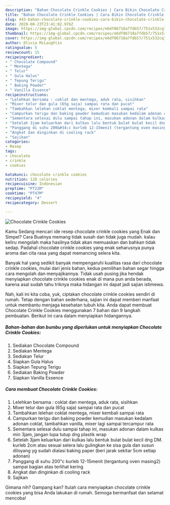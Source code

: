 ```yaml
---
description: "Bahan Chocolate Crinkle Cookies | Cara Bikin Chocolate Crinkle Cookies Yang Bisa Manjain Lidah"
title: "Bahan Chocolate Crinkle Cookies | Cara Bikin Chocolate Crinkle Cookies Yang Bisa Manjain Lidah"
slug: 443-bahan-chocolate-crinkle-cookies-cara-bikin-chocolate-crinkle-cookies-yang-bisa-manjain-lidah
date: 2020-08-23T23:41:02.976Z
image: https://img-global.cpcdn.com/recipes/e6df06718a7fdb57/751x532cq70/chocolate-crinkle-cookies-foto-resep-utama.jpg
thumbnail: https://img-global.cpcdn.com/recipes/e6df06718a7fdb57/751x532cq70/chocolate-crinkle-cookies-foto-resep-utama.jpg
cover: https://img-global.cpcdn.com/recipes/e6df06718a7fdb57/751x532cq70/chocolate-crinkle-cookies-foto-resep-utama.jpg
author: Olivia McLaughlin
ratingvalue: 5
reviewcount: 15
recipeingredient:
- " Chocolate Compound"
- " Mentega"
- " Telur"
- " Gula Halus"
- " Tepung Terigu"
- " Baking Powder"
- " Vanilla Essence"
recipeinstructions:
- "Lelehkan bersama : coklat dan mentega, aduk rata, sisihkan"
- "Mixer telur dan gula (65g saja) sampai rata dan pucat"
- "Tambahkan lelehan coklat mentega, mixer kembali sampai rata"
- "Campurkan terigu dan baking powder kemudian masukan kedalam adonan coklat, tambahkan vanilla, mixer lagi sampai tercampur rata"
- "Sementara selesai dulu sampai tahap ini, masukan adonan dalam kulkas min 3jam, jangan lupa tutup dng plastik wrap"
- "Setelah 3jam keluarkan dari kulkas lalu bentuk bulat bulat kecil dng DM. kurleb 2cm atau sesuai selera lalu gulingkan ke sisa gula dan susun diloyang yg sudah dialasi baking paper (beri jarak sekitar 5cm setiap adonan)"
- "Panggang di suhu 200&#34;c kurleb 12-15menit (tergantung oven masing2) sampai bagian atas terlihat kering"
- "Angkat dan dinginkan di cooling rack"
- "Sajikan"
categories:
- Resep
tags:
- chocolate
- crinkle
- cookies

katakunci: chocolate crinkle cookies 
nutrition: 128 calories
recipecuisine: Indonesian
preptime: "PT22M"
cooktime: "PT47M"
recipeyield: "4"
recipecategory: Dessert

---
```



![Chocolate Crinkle Cookies](https://img-global.cpcdn.com/recipes/e6df06718a7fdb57/751x532cq70/chocolate-crinkle-cookies-foto-resep-utama.jpg)

Kamu Sedang mencari ide resep chocolate crinkle cookies yang Enak dan Simpel? Cara Buatnya memang tidak susah dan tidak juga mudah. kalau keliru mengolah maka hasilnya tidak akan memuaskan dan bahkan tidak sedap. Padahal chocolate crinkle cookies yang enak seharusnya punya aroma dan cita rasa yang dapat memancing selera kita.



Banyak hal yang sedikit banyak mempengaruhi kualitas rasa dari chocolate crinkle cookies, mulai dari jenis bahan, kedua pemilihan bahan segar hingga cara mengolah dan menyajikannya. Tidak usah pusing jika hendak menyiapkan chocolate crinkle cookies enak di mana pun anda berada, karena asal sudah tahu triknya maka hidangan ini dapat jadi sajian istimewa.


Nah, kali ini kita coba, yuk, ciptakan chocolate crinkle cookies sendiri di rumah. Tetap dengan bahan sederhana, sajian ini dapat memberi manfaat untuk membantu menjaga kesehatan tubuh kita. Anda dapat membuat Chocolate Crinkle Cookies menggunakan 7 bahan dan 9 langkah pembuatan. Berikut ini cara dalam menyiapkan hidangannya.

<!--inarticleads1-->

##### Bahan-bahan dan bumbu yang diperlukan untuk menyiapkan Chocolate Crinkle Cookies:

1. Sediakan  Chocolate Compound
1. Sediakan  Mentega
1. Sediakan  Telur
1. Siapkan  Gula Halus
1. Siapkan  Tepung Terigu
1. Sediakan  Baking Powder
1. Siapkan  Vanilla Essence




<!--inarticleads2-->

##### Cara membuat Chocolate Crinkle Cookies:

1. Lelehkan bersama : coklat dan mentega, aduk rata, sisihkan
1. Mixer telur dan gula (65g saja) sampai rata dan pucat
1. Tambahkan lelehan coklat mentega, mixer kembali sampai rata
1. Campurkan terigu dan baking powder kemudian masukan kedalam adonan coklat, tambahkan vanilla, mixer lagi sampai tercampur rata
1. Sementara selesai dulu sampai tahap ini, masukan adonan dalam kulkas min 3jam, jangan lupa tutup dng plastik wrap
1. Setelah 3jam keluarkan dari kulkas lalu bentuk bulat bulat kecil dng DM. kurleb 2cm atau sesuai selera lalu gulingkan ke sisa gula dan susun diloyang yg sudah dialasi baking paper (beri jarak sekitar 5cm setiap adonan)
1. Panggang di suhu 200&#34;c kurleb 12-15menit (tergantung oven masing2) sampai bagian atas terlihat kering
1. Angkat dan dinginkan di cooling rack
1. Sajikan




Gimana nih? Gampang kan? Itulah cara menyiapkan chocolate crinkle cookies yang bisa Anda lakukan di rumah. Semoga bermanfaat dan selamat mencoba!
